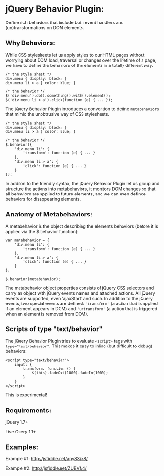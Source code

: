 # jQuery Behavior Plugin:
Define rich behaviors that include both event handlers and (un)transformations on DOM elements.

## Why Behaviors:
While CSS stylesheets let us apply styles to our HTML pages without worrying about DOM load, traversal or changes over the lifetime of a page, we have to define the behaviors of the elements in a totally different way:

    /* the style sheet */
    div.menu { display: block; }
    div.menu li > a { color: blue; }

    /* the behavior */
    $('div.menu').do().something().with().element();
    $('div.menu li > a').click(function (e) { ... });


The jQuery Behavior Plugin introduces a convention to define `` metabehaviors `` that mimic the unobtrusive way of CSS stylesheets.

    /* the style sheet */
    div.menu { display: block; }
    div.menu li > a { color: blue; }

    /* the behavior */
    $.behavior({
        'div.menu li': {
            'transform': function (e) { ... }
        },
        'div.menu li > a': {
            'click': function (e) { ... }
        }
    });


In additon to the friendly syntax, the jQuery Behavior Plugin let us group and structure the actions into metabehaviors, it monitors DOM changes so that all behaviors are applied to future elements, and we can even definde behaviors for disappearing elements.


## Anatomy of Metabehaviors:
A metabehavior is the object describing the elements behaviors (before it is applied via the $.behavior function):

    var metabehavior = {
        'div.menu li': {
            'transform': function (e) { ... }
        },
        'div.menu li > a': {
            'click': function (e) { ... }
        }
    };

    $.behavior(metabehavior);

The metabehavior object properties consists of jQuery CSS selectors and carry an object with jQuery events names and attached actions. All jQuery events are supported, even 'ajaxStart' and such. In addition to the jQuery events, two special events are defined: `` 'transform' `` (a action that is applied if an element appears in DOM) and `` 'untransform' `` (a action that is triggered when an element is removed from DOM).

## Scripts of type "text/behavior"
The jQuery Behavior Plugin tries to evaluate `<script>` tags with `type="text/behavior"`. This makes it easy to inline (but difficult to debug) behaviors:

    <script type="text/behavior">
        input: {
            transform: function () {
                $(this).fadeOut(1000).fadeIn(1000);
            }
        }
    </script>

This is experimental!

## Requirements:
jQuery 1.7+

Live Query 1.1+

## Examples:
Example #1: http://jsfiddle.net/apy83/58/

Example #2: http://jsfiddle.net/ZUBVf/4/
